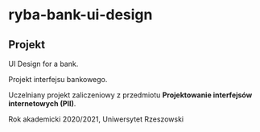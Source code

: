# ryba-bank-ui-design
 
## Projekt

UI Design for a bank.

Projekt interfejsu bankowego.

Uczelniany projekt zaliczeniowy z przedmiotu **Projektowanie interfejsów internetowych (PII)**. 

Rok akademicki 2020/2021, Uniwersytet Rzeszowski
